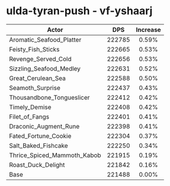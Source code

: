 # ulda-tyran-push - vf-yshaarj
| Actor | DPS | Increase |
|---|:---:|:---:|
|Aromatic_Seafood_Platter|222785|0.59%|
|Feisty_Fish_Sticks|222665|0.53%|
|Revenge_Served_Cold|222656|0.53%|
|Sizzling_Seafood_Medley|222631|0.52%|
|Great_Cerulean_Sea|222588|0.50%|
|Seamoth_Surprise|222437|0.43%|
|Thousandbone_Tongueslicer|222412|0.42%|
|Timely_Demise|222408|0.42%|
|Filet_of_Fangs|222401|0.41%|
|Draconic_Augment_Rune|222398|0.41%|
|Fated_Fortune_Cookie|222304|0.37%|
|Salt_Baked_Fishcake|222250|0.34%|
|Thrice_Spiced_Mammoth_Kabob|221915|0.19%|
|Roast_Duck_Delight|221842|0.16%|
|Base|221488|0.00%|
